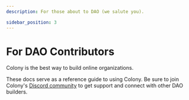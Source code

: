 ```yaml
---
description: For those about to DAO (we salute you).

sidebar_position: 3
---
```


# For DAO Contributors

Colony is the best way to build online organizations. 

These docs serve as a reference guide to using Colony. Be sure to join Colony's [Discord community](https://discord.gg/feVZWwysqM) to get support and connect with other DAO builders.
